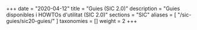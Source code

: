 +++
date        = "2020-04-12"
title       = "Guies (SIC 2.0)"
description = "Guies disponibles i HOWTOs d'utilitat (SIC 2.0)"
sections    = "SIC"
aliases = [
   "/sic-guies/sic20-guies/"
]
taxonomies  = []
weight 		= 2
+++
